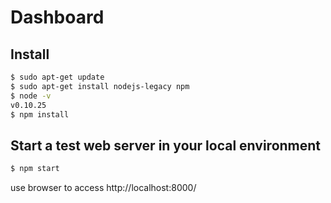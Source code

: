 Dashboard
=========

Install
---------

```bash
$ sudo apt-get update
$ sudo apt-get install nodejs-legacy npm
$ node -v
v0.10.25
$ npm install
```

Start a test web server in your local environment
-------------------------------------------------

```bash
$ npm start
```

use browser to access http://localhost:8000/
